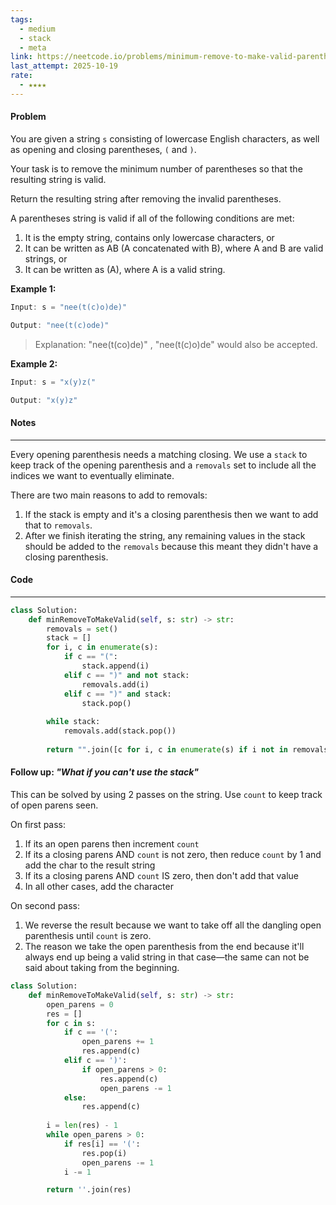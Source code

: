 ```yaml
---
tags:
  - medium
  - stack
  - meta
link: https://neetcode.io/problems/minimum-remove-to-make-valid-parentheses?list=neetcode250
last_attempt: 2025-10-19
rate:
  - ★★★★
---
```

#### Problem
You are given a string `s` consisting of lowercase English characters, as well as opening and closing parentheses, `(` and `)`.

Your task is to remove the minimum number of parentheses so that the resulting string is valid.

Return the resulting string after removing the invalid parentheses.

A parentheses string is valid if all of the following conditions are met:

1. It is the empty string, contains only lowercase characters, or
2. It can be written as AB (A concatenated with B), where A and B are valid strings, or
3. It can be written as (A), where A is a valid string.

**Example 1:**

```java
Input: s = "nee(t(c)o)de)"

Output: "nee(t(c)ode)"
```

> Explanation: "nee(t(co)de)" , "nee(t(c)o)de" would also be accepted.

**Example 2:**

```java
Input: s = "x(y)z("

Output: "x(y)z"
```

#### Notes
---
Every opening parenthesis needs a matching closing. We use a `stack` to keep track of the opening parenthesis and a `removals` set to include all the indices we want to eventually eliminate.

There are two main reasons to add to removals:
1. If the stack is empty and it's a closing parenthesis then we want to add that to `removals`.
2. After we finish iterating the string, any remaining values in the stack should be added to the `removals` because this meant they didn't have a closing parenthesis.

#### Code
---

```python
class Solution:
    def minRemoveToMakeValid(self, s: str) -> str:
        removals = set()
        stack = []
        for i, c in enumerate(s):
            if c == "(": 
                stack.append(i)
            elif c == ")" and not stack:
                removals.add(i)
            elif c == ")" and stack:
                stack.pop()
            
        while stack:
            removals.add(stack.pop())
        
        return "".join([c for i, c in enumerate(s) if i not in removals])
```

#### Follow up: *"What if you can't use the stack"*

This can be solved by using 2 passes on the string. 
Use `count` to keep track of open parens seen.

On first pass:
1. If its an open parens then increment `count`
2. If its a closing parens AND `count` is not zero, then reduce `count` by 1 and add the char to the result string
3. If its a closing parens AND `count` IS zero, then don't add that value
4. In all other cases, add the character

On second pass:
1. We reverse the result because we want to take off all the dangling open parenthesis until `count` is zero.
2. The reason we take the open parenthesis from the end because it'll always end up being a valid string in that case—the same can not be said about taking from the beginning.

```python
class Solution:
    def minRemoveToMakeValid(self, s: str) -> str:
        open_parens = 0
        res = []
        for c in s:
            if c == '(':
                open_parens += 1
                res.append(c)
            elif c == ')':
                if open_parens > 0:
                    res.append(c)
                    open_parens -= 1
            else:
                res.append(c)
        
        i = len(res) - 1
        while open_parens > 0:
            if res[i] == '(':
                res.pop(i)
                open_parens -= 1
            i -= 1

        return ''.join(res)
```